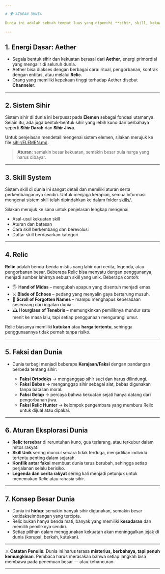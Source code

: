 ```yaml
---

# 🌍 ATURAN DUNIA

Dunia ini adalah sebuah tempat luas yang dipenuhi **sihir, skill, kekuatan, dan relic** kuno. Semua elemen saling terhubung, membentuk sistem yang rumit namun indah untuk dijelajahi.

---
```


## 1. Energi Dasar: **Aether**

* Segala bentuk sihir dan kekuatan berasal dari **Aether**, energi primordial yang mengalir di seluruh dunia.
* Aether bisa diakses dengan berbagai cara: ritual, pengorbanan, kontrak dengan entitas, atau melalui **Relic**.
* Orang yang memiliki kepekaan tinggi terhadap Aether disebut **Channeler**.

---

## 2. Sistem Sihir

Sistem sihir di dunia ini berpusat pada **Elemen** sebagai fondasi utamanya. Selain itu, ada juga bentuk-bentuk sihir yang lebih kuno dan berbahaya seperti **Sihir Darah** dan **Sihir Jiwa**.

Untuk penjelasan mendetail mengenai sistem elemen, silakan merujuk ke file [sihir/ELEMEN.md](sihir/ELEMEN.md).

> **Aturan:** semakin besar kekuatan, semakin besar pula harga yang harus dibayar.

---

## 3. Skill System

Sistem skill di dunia ini sangat detail dan memiliki aturan serta perkembangannya sendiri. Untuk menjaga kerapian, semua informasi mengenai sistem skill telah dipindahkan ke dalam folder [skills/](skills/README.md).

Silakan merujuk ke sana untuk penjelasan lengkap mengenai:
*   Asal-usul kekuatan skill
*   Aturan dan batasan
*   Cara skill berkembang dan berevolusi
*   Daftar skill berdasarkan kategori

---

## 4. Relic

**Relic** adalah benda-benda mistis yang lahir dari cerita, legenda, atau pengorbanan besar. Beberapa Relic bisa menyatu dengan penggunanya, menjadi sumber lahirnya sebuah skill yang unik.
Beberapa contoh:

* 🖐 **Hand of Midas** – mengubah apapun yang disentuh menjadi emas.
* ⚔ **Blade of Echoes** – pedang yang menyalin gaya bertarung musuh.
* 📜 **Scroll of Forgotten Names** – mampu menghapus keberadaan seseorang dari ingatan dunia.
* 🕰 **Hourglass of Tenebris** – memungkinkan pemiliknya mundur satu menit ke masa lalu, tapi setiap penggunaan mengurangi umur.

Relic biasanya memiliki **kutukan** atau **harga tertentu**, sehingga penggunaannya tidak pernah tanpa risiko.

---

## 5. Faksi dan Dunia

* Dunia terbagi menjadi beberapa **Kerajaan/Faksi** dengan pandangan berbeda tentang sihir:

  * **Faksi Ortodoks** → menganggap sihir suci dan harus dilindungi.
  * **Faksi Bebas** → menganggap sihir sebagai alat, bebas digunakan tanpa batasan moral.
  * **Faksi Gelap** → percaya bahwa kekuatan sejati hanya datang dari pengorbanan jiwa.
  * **Faksi Relic Hunter** → kelompok pengembara yang memburu Relic untuk dijual atau dipakai.

---

## 6. Aturan Eksplorasi Dunia

* **Relic tersebar** di reruntuhan kuno, gua terlarang, atau terkubur dalam mitos rakyat.
* **Skill Unik** sering muncul secara tidak terduga, menjadikan individu tertentu penting dalam sejarah.
* **Konflik antar faksi** membuat dunia terus berubah, sehingga setiap perjalanan selalu berisiko.
* **Legenda dan cerita rakyat** sering kali menjadi petunjuk untuk menemukan Relic atau rahasia sihir.

---

## 7. Konsep Besar Dunia

* Dunia ini **hidup**: semakin banyak sihir digunakan, semakin besar ketidakseimbangan yang tercipta.
* Relic bukan hanya benda mati, banyak yang memiliki **kesadaran** dan memilih pemiliknya sendiri.
* Setiap pilihan dalam menggunakan kekuatan akan meninggalkan jejak di dunia (korupsi, berkah, kutukan).

---

⚔️ **Catatan Penulis:**
Dunia ini harus terasa **misterius, berbahaya, tapi penuh kemungkinan**. Pembaca harus merasakan bahwa setiap langkah bisa membawa pada penemuan besar — atau kehancuran.

---